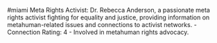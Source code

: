 #miami 
Meta Rights Activist: Dr. Rebecca Anderson, a passionate meta rights activist fighting for equality and justice, providing information on metahuman-related issues and connections to activist networks. - Connection Rating: 4 - Involved in metahuman rights advocacy.
